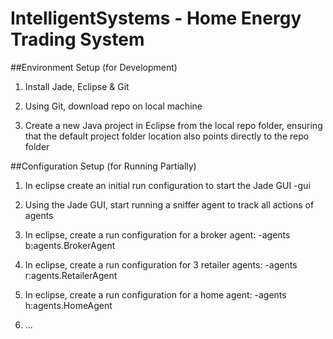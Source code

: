 # IntelligentSystems - Home Energy Trading System 


##Environment Setup (for Development)

1) Install Jade, Eclipse & Git

2) Using Git, download repo on local machine

3) Create a new Java project in Eclipse from the local repo folder, ensuring that the default project folder location also points directly to the repo folder


##Configuration Setup (for Running Partially)

1) In eclipse create an initial run configuration to start the Jade GUI
-gui
	
2) Using the Jade GUI, start running a sniffer agent to track all actions of agents


3) In eclipse, create a run configuration for a broker agent:
-agents b:agents.BrokerAgent
	
4) In eclipse, create a run configuration for 3 retailer agents:
-agents r:agents.RetailerAgent
	
5) In eclipse, create a run configuration for a home agent:
-agents h:agents.HomeAgent
	
6) ...
